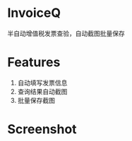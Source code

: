 # InvoiceQ
半自动增值税发票查验，自动截图批量保存

# Features
1. 自动填写发票信息
2. 查询结果自动截图
3. 批量保存截图

# Screenshot
[](doc/screenshot.png)

